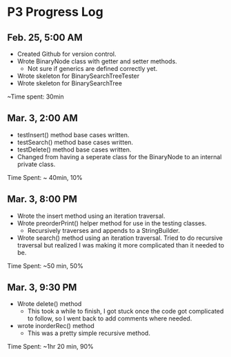 # P3 Progress Log

## Feb. 25, 5:00 AM&#x20;

* Created Github for version control.&#x20;
* Wrote BinaryNode class with getter and setter methods.
  * Not sure if generics are defined correctly yet.
* Wrote skeleton for BinarySearchTreeTester
* Wrote skeleton for BinarySearchTree

\~Time spent: 30min

## Mar. 3, 2:00 AM

* testInsert() method base cases written.
* testSearch() method base cases written.
* testDelete() method base cases written.
* Changed from having a seperate class for the BinaryNode to an internal private class.

Time Spent: \~ 40min, 10%

## Mar. 3, 8:00 PM

* Wrote the insert method using an iteration traversal.
* Wrote preorderPrint() helper method for use in the testing classes.
  * Recursively traverses and appends to a StringBuilder.
* Wrote search() method using an iteration traversal. Tried to do recursive traversal but realized I was making it more complicated than it needed to be.

Time Spent: \~50 min, 50%

## Mar. 3, 9:30 PM

* Wrote delete() method&#x20;
  * &#x20;This took a while to finish, I got stuck once the code got complicated to follow, so I went back to add comments where needed.&#x20;
* wrote inorderRec() method
  * &#x20;This was a pretty simple recursive method.

Time Spent: \~1hr 20 min, 90%
